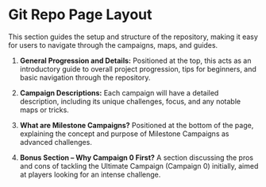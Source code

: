 
# Git Repo Page Layout #

This section guides the setup and structure of the repository, making it easy for users to navigate through the campaigns, maps, and guides.

1. **General Progression and Details:**
Positioned at the top, this acts as an introductory guide to overall project progression, tips for beginners, and basic navigation through the repository.

2. **Campaign Descriptions:**
Each campaign will have a detailed description, including its unique challenges, focus, and any notable maps or tricks.

3. **What are Milestone Campaigns?**
Positioned at the bottom of the page, explaining the concept and purpose of Milestone Campaigns as advanced challenges.

4. **Bonus Section – Why Campaign 0 First?**
A section discussing the pros and cons of tackling the Ultimate Campaign (Campaign 0) initially, aimed at players looking for an intense challenge.